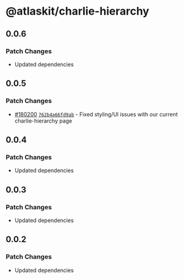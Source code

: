 # @atlaskit/charlie-hierarchy

## 0.0.6

### Patch Changes

- Updated dependencies

## 0.0.5

### Patch Changes

- [#180200](https://bitbucket.org/atlassian/atlassian-frontend-monorepo/pull-requests/180200)
  [`762b4a66fd9ab`](https://bitbucket.org/atlassian/atlassian-frontend-monorepo/commits/762b4a66fd9ab) -
  Fixed styling/UI issues with our current charlie-hierarchy page

## 0.0.4

### Patch Changes

- Updated dependencies

## 0.0.3

### Patch Changes

- Updated dependencies

## 0.0.2

### Patch Changes

- Updated dependencies
